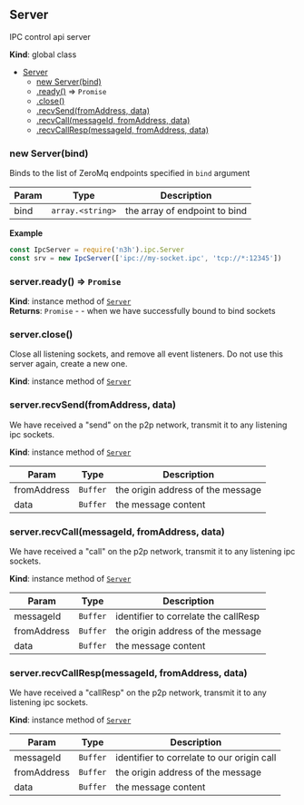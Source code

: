 <a name="Server"></a>

## Server
IPC control api server

**Kind**: global class  

* [Server](#Server)
    * [new Server(bind)](#new_Server_new)
    * [.ready()](#Server+ready) ⇒ <code>Promise</code>
    * [.close()](#Server+close)
    * [.recvSend(fromAddress, data)](#Server+recvSend)
    * [.recvCall(messageId, fromAddress, data)](#Server+recvCall)
    * [.recvCallResp(messageId, fromAddress, data)](#Server+recvCallResp)

<a name="new_Server_new"></a>

### new Server(bind)
Binds to the list of ZeroMq endpoints specified in `bind` argument


| Param | Type | Description |
| --- | --- | --- |
| bind | <code>array.&lt;string&gt;</code> | the array of endpoint to bind |

**Example**  
```js
const IpcServer = require('n3h').ipc.Server
const srv = new IpcServer(['ipc://my-socket.ipc', 'tcp://*:12345'])
```
<a name="Server+ready"></a>

### server.ready() ⇒ <code>Promise</code>
**Kind**: instance method of [<code>Server</code>](#Server)  
**Returns**: <code>Promise</code> - - when we have successfully bound to bind sockets  
<a name="Server+close"></a>

### server.close()
Close all listening sockets, and remove all event listeners.
Do not use this server again, create a new one.

**Kind**: instance method of [<code>Server</code>](#Server)  
<a name="Server+recvSend"></a>

### server.recvSend(fromAddress, data)
We have received a "send" on the p2p network, transmit it to any
listening ipc sockets.

**Kind**: instance method of [<code>Server</code>](#Server)  

| Param | Type | Description |
| --- | --- | --- |
| fromAddress | <code>Buffer</code> | the origin address of the message |
| data | <code>Buffer</code> | the message content |

<a name="Server+recvCall"></a>

### server.recvCall(messageId, fromAddress, data)
We have received a "call" on the p2p network, transmit it to any
listening ipc sockets.

**Kind**: instance method of [<code>Server</code>](#Server)  

| Param | Type | Description |
| --- | --- | --- |
| messageId | <code>Buffer</code> | identifier to correlate the callResp |
| fromAddress | <code>Buffer</code> | the origin address of the message |
| data | <code>Buffer</code> | the message content |

<a name="Server+recvCallResp"></a>

### server.recvCallResp(messageId, fromAddress, data)
We have received a "callResp" on the p2p network, transmit it to any
listening ipc sockets.

**Kind**: instance method of [<code>Server</code>](#Server)  

| Param | Type | Description |
| --- | --- | --- |
| messageId | <code>Buffer</code> | identifier to correlate to our origin call |
| fromAddress | <code>Buffer</code> | the origin address of the message |
| data | <code>Buffer</code> | the message content |

